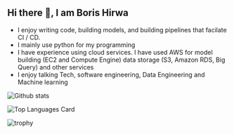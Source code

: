 ## Hi there :raised_hands:, I am Boris Hirwa
* I enjoy writing code, building models, and building pipelines that facilate CI / CD.
* I mainly use python for my programming
* I have experience using cloud services. I have used AWS for model building (EC2 and Compute Engine) data storage (S3, Amazon RDS, Big Query) and other services
* I enjoy talking Tech, software engineering, Data Engineering and Machine learning

![Github stats](https://github-readme-stats.vercel.app/api?username=bhirwa&theme=highcontrast&show_icons=true&count_private=true)


![Top Languages Card](https://github-readme-stats.vercel.app/api/top-langs/?username=bhirwa)

![trophy](https://github-profile-trophy.vercel.app/?username=bhirwa)

